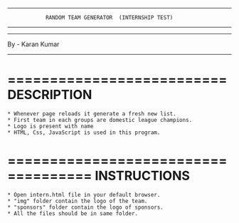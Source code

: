 ***********************************************************************
				RANDOM TEAM GENERATOR  (INTERNSHIP TEST) 
***********************************************************************

*******************
By - Karan Kumar
*******************



==========================
	DESCRIPTION
==========================

	* Whenever page reloads it generate a fresh new list.
	* First team in each groups are domestic league champions. 
	* Logo is present with name
	* HTML, Css, JavaScript is used in this program.

====================================
	INSTRUCTIONS
====================================

	* Open intern.html file in your default browser.
	* "img" folder contain the logo of the team.
	* "sponsors" folder contain the logo of sponsors.
	* All the files should be in same folder.

